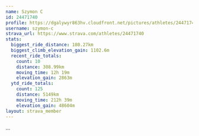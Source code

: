 ```yaml
---
name: Szymon C
id: 24471740
profile: https://dgalywyr863hv.cloudfront.net/pictures/athletes/24471740/7213253/3/large.jpg
username: szymon-c
strava_url: https://www.strava.com/athletes/24471740
stats:
  biggest_ride_distance: 180.27km
  biggest_climb_elevation_gain: 1102.6m
  recent_ride_totals:
    count: 10
    distance: 308.99km
    moving_time: 12h 19m
    elevation_gain: 2863m
  ytd_ride_totals:
    count: 125
    distance: 5149km
    moving_time: 212h 39m
    elevation_gain: 48604m
layout: strava_member
--- 
```

...
